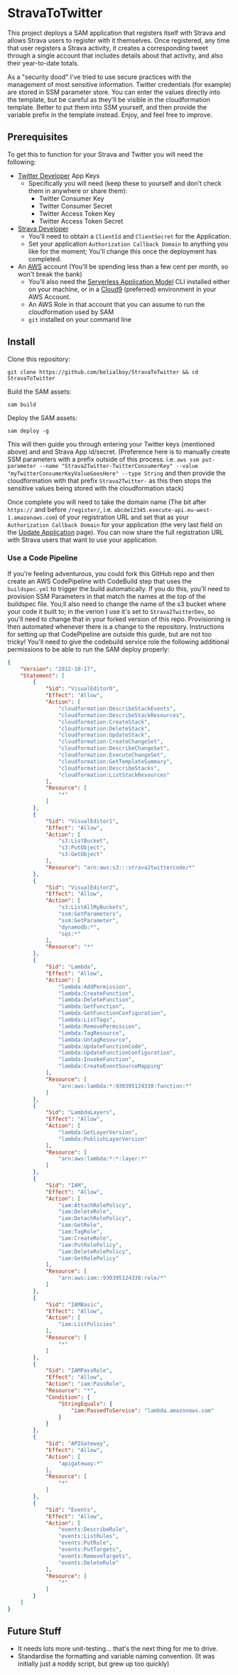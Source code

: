 # StravaToTwitter

This project deploys a SAM application that registers itself with Strava and allows Strava users to register with it themselves. Once registered, any time that user registers a Strava activity, it creates a corresponding tweet through a single account that includes details about that activity, and also their year-to-date totals.

As a "security dood" I've tried to use secure practices with the management of most sensitive information. Twitter credentials (for example) are stored in SSM parameter store. You can enter the values directly into the template, but be careful as they'll be visible in the cloudformation template. Better to put them into SSM yourself, and then provide the variable prefix in the template instead. Enjoy, and feel free to improve.

## Prerequisites

To get this to function for your Strava and Twitter you will need the following:
* [Twitter Developer](https://developer.twitter.com/en/portal/dashboard) App Keys 
    * Specifically you will need (keep these to yourself and don't check them in anywhere or share them):
        * Twitter Consumer Key
        * Twitter Consumer Secret
        * Twitter Access Token Key
        * Twitter Access Token Secret
* [Strava Developer](https://www.strava.com/settings/api)
    * You'll need to obtain a `ClientId` and `ClientSecret` for the Application.
    * Set your application `Authorization Callback Domain` to anything you like for the moment; You'll change this once the deployment has completed.
* An [AWS](https://aws.amazon.com/) account (You'll be spending less than a few cent per month, so won't break the bank)
    * You'll also need the [Serverless Application Model](https://aws.amazon.com/serverless/sam/) CLI installed either on your machine, or in a [Cloud9](https://aws.amazon.com/cloud9/) (preferred) environment in your AWS Account.
    * An AWS Role in that account that you can assume to run the cloudformation used by SAM
    * `git` installed on your command line

## Install

Clone this repository:

`git clone https://github.com/belialboy/StravaToTwitter && cd StravaToTwitter`

Build the SAM assets:

`sam build`

Deploy the SAM assets:

`sam deploy -g`

This will then guide you through entering your Twitter keys (mentioned above) and and Strava App id/secret. (Preference here is to manually create SSM parameters with a prefix outside of this process. i.e. `aws ssm put-parameter --name "Strava2Twitter-TwitterConsumerKey" --value "myTwitterConsumerKeyValueGoesHere" --type String` and then provide the cloudformation with that prefix `Strava2Twitter-` as this then stops the sensitive values being stored with the cloudformation stack)

Once complete you will need to take the domain name (The bit after `https://` and before `/register/`, i.e. `abcde12345.execute-api.eu-west-1.amazonaws.com`) of your registration URL and set that as your `Authorization Callback Domain` for your application (the very last field on the [Update Application](https://www.strava.com/settings/api) page). You can now share the full registration URL with Strava users that want to use your application.

### Use a Code Pipeline

If you're feeling adventurous, you could fork this GitHub repo and then create an AWS CodePipeline with CodeBuild step that uses the `buildspec.yml` to trigger the build automatically. If you do this, you'll need to provision SSM Parameters in that match the names at the top of the buildspec file. You;ll also need to change the name of the s3 bucket where your code it built to; in the verion I use it's set to `Strava2TwitterDev`, so you'll need to change that in your forked version of this repo. Provisioning is then automated whenever there is a change to the repository. Instructions for setting up that CodePipeline are outside this guide, but are not too tricky! You'll need to give the codebuild service role the following additional permissions to be able to run the SAM deploy properly:

```json
{
    "Version": "2012-10-17",
    "Statement": [
        {
            "Sid": "VisualEditor0",
            "Effect": "Allow",
            "Action": [
                "cloudformation:DescribeStackEvents",
                "cloudformation:DescribeStackResources",
                "cloudformation:CreateStack",
                "cloudformation:DeleteStack",
                "cloudformation:UpdateStack",
                "cloudformation:CreateChangeSet",
                "cloudformation:DescribeChangeSet",
                "cloudformation:ExecuteChangeSet",
                "cloudformation:GetTemplateSummary",
                "cloudformation:DescribeStacks",
                "cloudformation:ListStackResources"
            ],
            "Resource": [
                "*"
            ]
        },
        {
            "Sid": "VisualEditor1",
            "Effect": "Allow",
            "Action": [
                "s3:ListBucket",
                "s3:PutObject",
                "s3:GetObject"
            ],
            "Resource": "arn:aws:s3:::strava2twittercode/*"
        },
        {
            "Sid": "VisualEditor2",
            "Effect": "Allow",
            "Action": [
                "s3:ListAllMyBuckets",
                "ssm:GetParameters",
                "ssm:GetParameter",
                "dynamodb:*",
                "sqs:*"
            ],
            "Resource": "*"
        },
        {
            "Sid": "Lambda",
            "Effect": "Allow",
            "Action": [
                "lambda:AddPermission",
                "lambda:CreateFunction",
                "lambda:DeleteFunction",
                "lambda:GetFunction",
                "lambda:GetFunctionConfiguration",
                "lambda:ListTags",
                "lambda:RemovePermission",
                "lambda:TagResource",
                "lambda:UntagResource",
                "lambda:UpdateFunctionCode",
                "lambda:UpdateFunctionConfiguration",
                "lambda:InvokeFunction",
                "lambda:CreateEventSourceMapping"
            ],
            "Resource": [
                "arn:aws:lambda:*:930395124338:function:*"
            ]
        },
        {
            "Sid": "LambdaLayers",
            "Effect": "Allow",
            "Action": [
                "lambda:GetLayerVersion",
                "lambda:PublishLayerVersion"
            ],
            "Resource": [
                "arn:aws:lambda:*:*:layer:*"
            ]
        },
        {
            "Sid": "IAM",
            "Effect": "Allow",
            "Action": [
                "iam:AttachRolePolicy",
                "iam:DeleteRole",
                "iam:DetachRolePolicy",
                "iam:GetRole",
                "iam:TagRole",
                "iam:CreateRole",
                "iam:PutRolePolicy",
                "iam:DeleteRolePolicy",
                "iam:GetRolePolicy"
            ],
            "Resource": [
                "arn:aws:iam::930395124338:role/*"
            ]
        },
        {
            "Sid": "IAMBasic",
            "Effect": "Allow",
            "Action": [
                "iam:ListPolicies"
            ],
            "Resource": [
                "*"
            ]
        },
        {
            "Sid": "IAMPassRole",
            "Effect": "Allow",
            "Action": "iam:PassRole",
            "Resource": "*",
            "Condition": {
                "StringEquals": {
                    "iam:PassedToService": "lambda.amazonaws.com"
                }
            }
        },
        {
            "Sid": "APIGateway",
            "Effect": "Allow",
            "Action": [
                "apigateway:*"
            ],
            "Resource": [
                "*"
            ]
        },
        {
            "Sid": "Events",
            "Effect": "Allow",
            "Action": [
                "events:DescribeRule",
                "events:ListRules",
                "events:PutRule",
                "events:PutTargets",
                "events:RemoveTargets",
                "events:DeleteRule"
            ],
            "Resource": [
                "*"
            ]
        }
    ]
}
```
## Future Stuff

* It needs lots more unit-testing... that's the next thing for me to drive.
* Standardise the formatting and variable naming convention. (It was initially just a noddy script, but grew up too quickly)